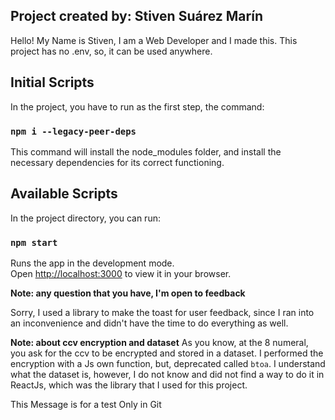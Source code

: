 ## Project created by: Stiven Suárez Marín

Hello!
My Name is Stiven, I am a Web Developer and I made this.
This project has no .env, so, it can be used anywhere.

## Initial Scripts

In the project, you have to run as the first step, the command:
### `npm i --legacy-peer-deps`

This command will install the node_modules folder, and install the necessary dependencies for its correct functioning.

## Available Scripts

In the project directory, you can run:

### `npm start`

Runs the app in the development mode.\
Open [http://localhost:3000](http://localhost:3000) to view it in your browser.


**Note:  any question that you have, I'm open to feedback**

Sorry, I used a library to make the toast for user feedback, since I ran into an inconvenience and didn't have the time to do everything as well.

**Note: about ccv encryption and dataset**
As you know, at the 8 numeral, you ask for the ccv to be encrypted and stored in a dataset. I performed the encryption with a Js own function, but, deprecated called `btoa`. I understand what the dataset is, however, I do not know and did not find a way to do it in ReactJs, which was the library that I used for this project.



This Message is for a test Only in Git